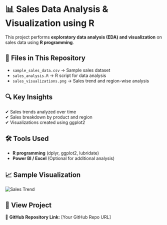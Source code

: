 # 📊 Sales Data Analysis & Visualization using R  

This project performs **exploratory data analysis (EDA) and visualization** on sales data using **R programming**.  

## 📂 Files in This Repository  
- `sample_sales_data.csv` → Sample sales dataset  
- `sales_analysis.R` → R script for data analysis  
- `sales_visualizations.png` → Sales trend and region-wise analysis  

## 🔍 Key Insights  
✔ Sales trends analyzed over time  
✔ Sales breakdown by product and region  
✔ Visualizations created using ggplot2  

## 🛠 Tools Used  
- **R programming** (dplyr, ggplot2, lubridate)  
- **Power BI / Excel** (Optional for additional analysis)  

## 📈 Sample Visualization  
![Sales Trend](sales_visualizations.png)  

## 📎 View Project  
🔗 **GitHub Repository Link:** [Your GitHub Repo URL]